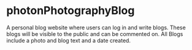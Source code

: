 # photonPhotographyBlog
A personal blog website where users can log in and write blogs. These blogs will be visible to the public and can be commented on.  All Blogs include a photo and blog text and a date created.
